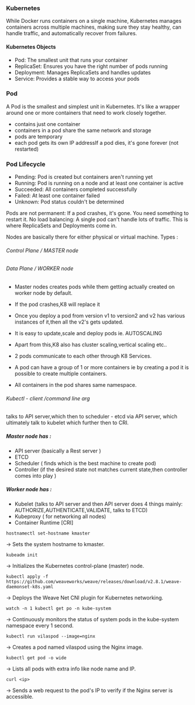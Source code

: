### Kubernetes
While Docker runs containers on a single machine, Kubernetes manages containers across multiple machines, making sure they stay healthy, can handle traffic, and automatically recover from failures.

#### Kubernetes Objects
- Pod: The smallest unit that runs your container
- ReplicaSet: Ensures you have the right number of pods running
- Deployment: Manages ReplicaSets and handles updates
- Service: Provides a stable way to access your pods

### Pod
A Pod is the smallest and simplest unit in Kubernetes. It's like a wrapper around one or more containers that need to work closely together.
- contains just one container
- containers in a pod share the same network and storage
- pods are temporary 
- each pod gets its own IP addressIf a pod dies, it's gone forever (not restarted)

### Pod Lifecycle
- Pending: Pod is created but containers aren't running yet
- Running: Pod is running on a node and at least one container is active
- Succeeded: All containers completed successfully
- Failed: At least one container failed
- Unknown: Pod status couldn't be determined

Pods are not permanent: If a pod crashes, it's gone. You need something to restart it. No load balancing: A single pod can't handle lots of traffic. This is where ReplicaSets and Deployments come in.

Nodes are basically there for either physical or virtual machine.
Types :
###### Control Plane / MASTER node
###### Data Plane / WORKER node

- Master nodes creates pods while them getting actually created on worker node by default.
- If the pod crashes,K8 will replace it
- Once you deploy a pod from version v1 to version2 and v2 has various instances of it,then all the v2's gets updated.
- It is easy to update,scale and deploy pods ie. AUTOSCALING
- Apart from this,K8 also has cluster scaling,vertical scaling etc..

- 2 pods communicate to each other through K8 Services.
- A pod can have a group of 1 or more containers ie by creating a pod it is possible to create multiple containers.
- All containers in the pod shares same namespace.

###### Kubectl - client /command line arg
talks to API server,which then to scheduler - etcd via API server, which ultimately talk to kubelet which further then to CRI.
##### Master node has :

- API server (basically a Rest server )
- ETCD
- Scheduler ( finds which is the best machine to create pod)
- Controller (if the desired state not matches current state,then controller comes into play )

##### Worker node has :

- Kubelet (talks to API server and then API server does 4 things mainly: AUTHORIZE,AUTHENTICATE,VALIDATE, talks to ETCD)
- Kubeproxy ( for networking all nodes)
- Container Runtime [CRI]

```
hostnamectl set-hostname kmaster
```
→ Sets the system hostname to kmaster.
```
kubeadm init
```
→ Initializes the Kubernetes control-plane (master) node.
```
kubectl apply -f https://github.com/weaveworks/weave/releases/download/v2.8.1/weave-daemonset-k8s.yaml
```
→ Deploys the Weave Net CNI plugin for Kubernetes networking.
```
watch -n 1 kubectl get po -n kube-system
```
→ Continuously monitors the status of system pods in the kube-system namespace every 1 second.
```
kubectl run vilaspod --image=nginx
```
→ Creates a pod named vilaspod using the Nginx image.
```
kubectl get pod -o wide
```
→ Lists all pods with extra info like node name and IP.
```
curl <ip>
```
→ Sends a web request to the pod's IP to verify if the Nginx server is accessible. 
